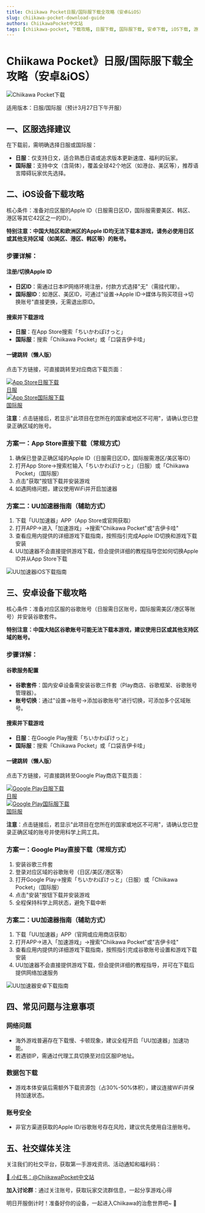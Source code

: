 ```yaml
---
title: Chiikawa Pocket日服/国际服下载全攻略（安卓&iOS）
slug: chiikawa-pocket-download-guide
authors: ChiikawaPocket中文站
tags: [chiikawa-pocket, 下载攻略, 日服下载, 国际服下载, 安卓下载, iOS下载, 游戏安装, Apple ID, 谷歌账号, 网易UU加速器]
---
```


# Chiikawa Pocket》日服/国际服下载全攻略（安卓&iOS）

![Chiikawa Pocket下载](/img/blog/chiikawa-download.png)

适用版本：日服/国际服（预计3月27日下午开服）

## 一、区服选择建议

在下载前，需明确选择日服或国际服：

- **日服**：仅支持日文，适合熟悉日语或追求版本更新速度、福利的玩家。
- **国际服**：支持中文（含简体），覆盖全球42个地区（如港台、美区等），推荐语言障碍玩家优先选择。

## 二、iOS设备下载攻略

核心条件：准备对应区服的Apple ID（日服需日区ID，国际服需要美区、韩区、港区等其它42区之一的ID）。

**特别注意：中国大陆区和欧洲区的Apple ID均无法下载本游戏，请务必使用日区或其他支持区域（如美区、港区、韩区等）的账号。**

### 步骤详解：

#### 注册/切换Apple ID

- **日区ID**：需通过日本IP网络环境注册，付款方式选择"无"（需挂代理）。
- **国际服ID**：如港区、美区ID，可通过"设置→Apple ID→媒体与购买项目→切换账号"直接更换，无需退出原ID。

#### 搜索并下载游戏

- **日服**：在App Store搜索「ちいかわぽけっと」
- **国际服**：搜索「Chiikawa Pocket」或「口袋吉伊卡哇」

#### 一键跳转（懒人版）

点击下方链接，可直接跳转至对应商店下载页面：

<div className="store-list" style={{display: 'flex', gap: '20px', justifyContent: 'center', marginBottom: '20px'}}>
  <a href="https://apps.apple.com/jp/app/id6596745408" className="store-button">
    <img src="/img/blog/store_apple_en.DbZvOR_p.webp" alt="App Store日服下载" style={{width: '200px', height: '60px', objectFit: 'contain'}} />
    <div style={{textAlign: 'center', fontWeight: 'bold', marginTop: '5px', color: '#e74c3c'}}>日服</div>
  </a>
  <a href="https://apps.apple.com/us/app/chiikawa-pocket/id6740838442" className="store-button">
    <img src="/img/blog/store_apple_en.DbZvOR_p.webp" alt="App Store国际服下载" style={{width: '200px', height: '60px', objectFit: 'contain'}} />
    <div style={{textAlign: 'center', fontWeight: 'bold', marginTop: '5px', color: '#3498db'}}>国际服</div>
  </a>
</div>

**注意**：点击链接后，若显示"此项目在您所在的国家或地区不可用"，请确认您已登录正确区域的账号。

### 方案一：App Store直接下载（常规方式）

1. 确保已登录正确区域的Apple ID（日服需日区ID，国际服需港区/美区等ID）
2. 打开App Store→搜索栏输入「ちいかわぽけっと」（日服）或「Chiikawa Pocket」（国际服）
3. 点击"获取"按钮下载并安装游戏
4. 如遇网络问题，建议使用WiFi并开启加速器

### 方案二：UU加速器指南（辅助方式）

1. 下载「UU加速器」APP（App Store或官网获取）
2. 打开APP→进入「加速游戏」→搜索"Chiikawa Pocket"或"吉伊卡哇"
3. 查看应用内提供的详细游戏下载指南，按照指引完成Apple ID切换和游戏下载安装
4. UU加速器不会直接提供游戏下载，但会提供详细的教程指导您如何切换Apple ID并从App Store下载

<div style={{display: 'flex', justifyContent: 'center', margin: '20px 0'}}>
  <img src="/img/blog/uu-ios.png" alt="UU加速器iOS下载指南" style={{maxWidth: '80%', borderRadius: '8px', boxShadow: '0 4px 8px rgba(0,0,0,0.1)'}} />
</div>

## 三、安卓设备下载攻略

核心条件：准备对应区服的谷歌账号（日服需日区账号，国际服需美区/港区等账号）并安装谷歌套件。

**特别注意：中国大陆区谷歌账号可能无法下载本游戏，建议使用日区或其他支持区域的账号。**

### 步骤详解：

#### 谷歌服务配置

- **谷歌套件**：国内安卓设备需安装谷歌三件套（Play商店、谷歌框架、谷歌账号管理器）。
- **账号切换**：通过"设置→账号→添加谷歌账号"进行切换，可添加多个区域账号。

#### 搜索并下载游戏

- **日服**：在Google Play搜索「ちいかわぽけっと」
- **国际服**：搜索「Chiikawa Pocket」或「口袋吉伊卡哇」

#### 一键跳转（懒人版）

点击下方链接，可直接跳转至Google Play商店下载页面：

<div className="store-list" style={{display: 'flex', gap: '20px', justifyContent: 'center', marginBottom: '20px'}}>
  <a href="https://play.google.com/store/apps/details?id=jp.co.applibot.chiikawapocket" className="store-button">
    <img src="/img/blog/store_google_en.DnuLY5KE.webp" alt="Google Play日服下载" style={{width: '200px', height: '60px', objectFit: 'contain'}} />
    <div style={{textAlign: 'center', fontWeight: 'bold', marginTop: '5px', color: '#e74c3c'}}>日服</div>
  </a>
  <a href="https://play.google.com/store/apps/details?id=jp.co.applibot.chiikawapocketgl&hl=en_US" className="store-button">
    <img src="/img/blog/store_google_en.DnuLY5KE.webp" alt="Google Play国际服下载" style={{width: '200px', height: '60px', objectFit: 'contain'}} />
    <div style={{textAlign: 'center', fontWeight: 'bold', marginTop: '5px', color: '#3498db'}}>国际服</div>
  </a>
</div>

**注意**：点击链接后，若显示"此项目在您所在的国家或地区不可用"，请确认您已登录正确区域的账号并使用科学上网工具。

### 方案一：Google Play直接下载（常规方式）

1. 安装谷歌三件套
2. 登录对应区域的谷歌账号（日区/美区/港区等）
3. 打开Google Play→搜索「ちいかわぽけっと」（日服）或「Chiikawa Pocket」（国际服）
4. 点击"安装"按钮下载并安装游戏
5. 全程保持科学上网状态，避免下载中断

### 方案二：UU加速器指南（辅助方式）

1. 下载「UU加速器」APP（官网或应用商店获取）
2. 打开APP→进入「加速游戏」→搜索"Chiikawa Pocket"或"吉伊卡哇"
3. 查看应用内提供的详细游戏下载指南，按照指引完成谷歌账号设置和游戏下载安装
4. UU加速器不会直接提供游戏下载，但会提供详细的教程指导，并可在下载后提供网络加速服务

<div style={{display: 'flex', justifyContent: 'center', margin: '20px 0'}}>
  <img src="/img/blog/uu-andriod.png" alt="UU加速器安卓下载指南" style={{maxWidth: '80%', borderRadius: '8px', boxShadow: '0 4px 8px rgba(0,0,0,0.1)'}} />
</div>

## 四、常见问题与注意事项

### 网络问题

- 海外游戏普遍存在下载慢、卡顿现象，建议全程开启「UU加速器」加速功能。
- 若遇锁IP，需通过代理工具切换至对应区服IP地址。

### 数据包下载

- 游戏本体安装后需额外下载资源包（占30%-50%体积），建议连接WiFi并保持加速状态。

### 账号安全

- 非官方渠道获取的Apple ID/谷歌账号存在风险，建议优先使用自注册账号。




## 五、社交媒体关注

关注我们的社交平台，获取第一手游戏资讯、活动通知和福利码：

<div style={{display: 'flex', flexWrap: 'wrap', gap: '20px', justifyContent: 'center', marginBottom: '20px'}}>
  <a href="https://www.xiaohongshu.com/user/profile/672a1000000000001d02cec6" 
     style={{
       display: 'flex',
       alignItems: 'center',
       padding: '10px 16px',
       backgroundColor: '#f5f5f5',
       borderRadius: '8px',
       textDecoration: 'none',
       color: '#333',
       fontWeight: 'bold',
       boxShadow: '0 2px 4px rgba(0,0,0,0.1)'
     }}>
    <span style={{marginRight: '8px', fontSize: '20px'}}>📱</span>
    小红书：@ChiikawaPocket中文站
  </a>
</div>

**加入讨论群**：通过关注账号，获取玩家交流群信息，一起分享游戏心得

<div style={{textAlign: 'center', margin: '20px 0', fontSize: '18px', fontWeight: 'bold', color: '#FF5722'}}>
  明日开服倒计时！准备好你的设备，一起进入Chiikawa的治愈世界吧~ 🌟
</div> 
